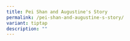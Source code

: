 ```yaml
---
title: Pei Shan and Augustine's Story
permalink: /pei-shan-and-augustine-s-story/
variant: tiptap
description: ""
---
```

